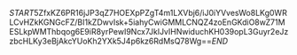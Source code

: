 $START$5ZfxKZ6PR16jJP3qZ7HOEXpPZgT4m1LXVbj6/iJ0iYVvesWo8LKg0WRLCvHZkKGNGcFZ/BI1kZDwvIsk+5iahyCwiGMMLCNQZ4zoEnGKdiO8wZ71MESLkpWMThbqog6E9iR8yrPewI9Ncx7JklJvIHNwiduchKH039opL3Guyr2eJzzbcHLKy3eBjAkcYUoKh2YXk5J4p6kz6RdMsQ78Wg==$END$